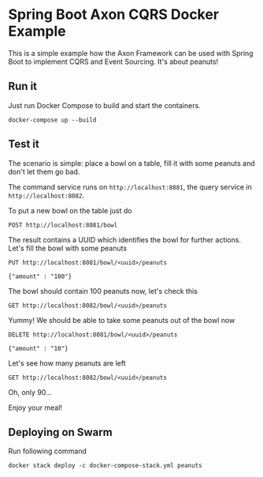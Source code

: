# Spring Boot Axon CQRS Docker Example
This is a simple example how the Axon Framework can be used with Spring Boot to implement CQRS and Event Sourcing.
It's about peanuts!

## Run it
Just run Docker Compose to build and start the containers.
```
docker-compose up --build
```

## Test it
The scenario is simple: place a bowl on a table, fill it with some peanuts and don't let them go bad.

The command service runs on `http://localhost:8081`, the query service in `http://localhost:8082`.

To put a new bowl on the table just do 
```
POST http://localhost:8081/bowl
```

The result contains a UUID which identifies the bowl for further actions.
Let's fill the bowl with some peanuts  
```
PUT http://localhost:8081/bowl/<uuid>/peanuts 

{"amount" : "100"}
```

The bowl should contain 100 peanuts now, let's check this
```
GET http://localhost:8082/bowl/<uuid>/peanuts
```

Yummy! We should be able to take some peanuts out of the bowl now
```
DELETE http://localhost:8081/bowl/<uuid>/peanuts

{"amount" : "10"}
```

Let's see how many peanuts are left
```
GET http://localhost:8082/bowl/<uuid>/peanuts
```
Oh, only 90...

Enjoy your meal!
 
## Deploying on Swarm

Run following command
```
docker stack deploy -c docker-compose-stack.yml peanuts
```
